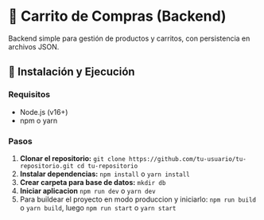 # 🛒 Carrito de Compras (Backend)

Backend simple para gestión de productos y carritos, con persistencia en archivos JSON.

## 🚀 Instalación y Ejecución

### Requisitos
- Node.js (v16+)
- npm o yarn

### Pasos

1. **Clonar el repositorio:**
   ``
   git clone https://github.com/tu-usuario/tu-repositorio.git
   cd tu-repositorio
   ``
2. **Instalar dependencias:** ``npm install`` o ``yarn install``
3. **Crear carpeta para base de datos:** ``mkdir db``
4. **Iniciar aplicacion** ``npm run dev`` o  ``yarn dev``
5. Para buildear el proyecto en modo produccion y iniciarlo: ``npm run build `` o ``yarn build``, luego ``npm run start`` o ``yarn start`` 
